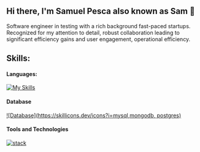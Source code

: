 ## Hi there, I'm Samuel Pesca also known as Sam 👋

Software engineer in testing with a rich background fast-paced startups. Recognized for my attention to detail, robust collaboration leading to significant efficiency gains and user engagement, operational efficiency.

## Skills:

#### Languages:
[![My Skills](https://skillicons.dev/icons?i=js,ts,php)]()


#### Database

[![Database](https://skillicons.dev/icons?i=mysql,mongodb, postgres)]()

#### Tools and Technologies

[![stack](https://skillicons.dev/icons?i=aws,githubactions,jenkins,grafana,graphql,nodejs,electron,powershell,linux,selenium)]()
